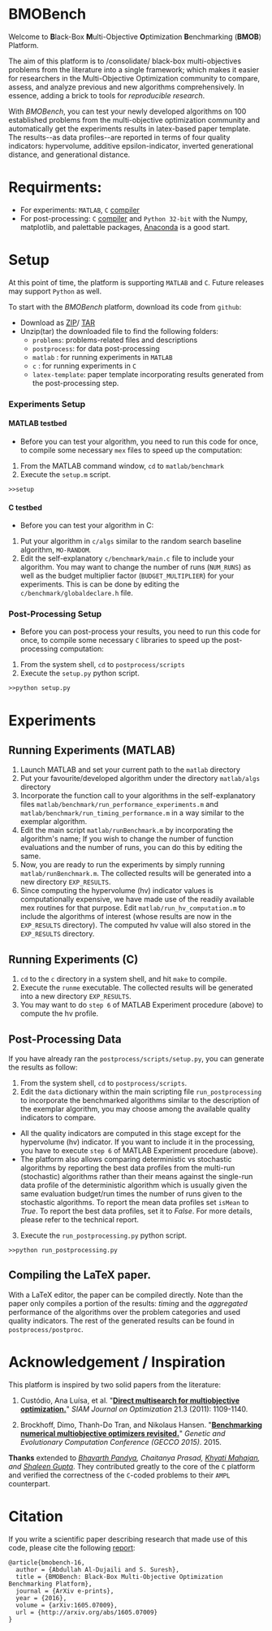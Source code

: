 # BMOBench
Welcome to **B**lack-Box **M**ulti-Objective **O**ptimization **B**enchmarking (**BMOB**) Platform.

The aim of this platform is to /consolidate/ black-box multi-objectives problems from the literature into a single framework; which makes it easier for researchers in the Multi-Objective Optimization community to compare, assess, and analyze previous and new algorithms comprehensively. In essence, adding a brick to tools for *reproducible research*.

With *BMOBench*, you can test your newly developed algorithms on 100 established problems from the multi-objective optimization community and automatically get the experiments results in latex-based paper template. The results--as data profiles--are reported in terms of four quality indicators: hypervolume, additive epsilon-indicator, inverted generational distance, and generational distance.

# Requirments:

* For experiments: `MATLAB`, `C` [compiler](http://mingw-w64.org/doku.php) 
* For post-processing: `C` [compiler](http://mingw-w64.org/doku.php) and `Python 32-bit` with the Numpy, matplotlib, and palettable packages, [Anaconda](https://www.continuum.io/downloads) is a good start.


# Setup

At this point of time, the platform is supporting `MATLAB` and `C`. Future releases may support `Python` as well.

To start with the *BMOBench* platform, download its code from `github`:
* Download as [ZIP](https://github.com/ash-aldujaili/BMOBench/zipball/master)/ [TAR](https://github.com/ash-aldujaili/BMOBench/tarball/master)
* Unzip(tar) the downloaded file to find the following folders: 
  * `problems`: problems-related files and descriptions 
  * `postprocess`: for data post-processing 
  * `matlab` : for running experiments in `MATLAB` 
  * `c` : for running experiments in `C` 
  * `latex-template`: paper template incorporating results generated from the post-processing step.

### Experiments Setup

#### MATLAB testbed
* Before you can test your algorithm, you need to run this code for once, to compile some necessary `mex` files to speed up the computation:
1. From the MATLAB command window, `cd` to `matlab/benchmark`
2. Execute the `setup.m` script. 
~~~
>>setup
~~~

#### C testbed
* Before you can test your algorithm in C:
1. Put your algorithm in `c/algs` similar to the random search baseline algorithm, `MO-RANDOM`. 
2. Edit the self-explanatory `c/benchmark/main.c` file to include your algorithm. You may want to change the number of runs  (`NUM_RUNS`) as well as the budget multiplier factor (`BUDGET_MULTIPLIER`) for your experiments. This is can be done by editing the `c/benchmark/globaldeclare.h` file.



### Post-Processing Setup

* Before you can post-process your results, you need to run this code for once, to compile some necessary `C` libraries to speed up the post-processing computation:
1. From the system shell, `cd` to `postprocess/scripts`
2. Execute the `setup.py` python script. 
~~~
>>python setup.py
~~~

# Experiments

## Running Experiments (MATLAB)
1. Launch MATLAB and set your current path to the `matlab` directory 
2. Put your favourite/developed algorithm under the directory `matlab/algs` directory
3. Incorporate the function call to your algorithms in the self-explanatory files `matlab/benchmark/run_performance_experiments.m` and `matlab/benchmark/run_timing_performance.m` in a way similar to the exemplar algorithm.
4. Edit the main script `matlab/runBenchmark.m` by incorporating the algorithm's name; If you wish to change the number of function evaluations and the number of runs, you can do this by editing the same.
5. Now, you are ready to run the experiments by simply running `matlab/runBenchmark.m`. The collected results will be generated into a new directory `EXP_RESULTS`.
6. Since computing the hypervolume (hv) indicator values is computationally expensive, we have made use of the readily available mex routines for that purpose. Edit `matlab/run_hv_computation.m` to include the algorithms of interest (whose results are now in the `EXP_RESULTS` directory). The computed hv value will also stored in the `EXP_RESULTS` directory.

## Running Experiments (C)

1. `cd` to the `c` directory in a system shell, and hit `make` to compile.
2. Execute the `runme` executable. The collected results will be generated into a new directory `EXP_RESULTS`.
3. You may want to do `step 6` of MATLAB Experiment procedure (above) to compute the hv profile.


## Post-Processing Data

If you have already ran the `postprocess/scripts/setup.py`, you can generate the results as follow:

1. From the system shell, `cd` to `postprocess/scripts`.
2. Edit the `data` dictionary within the main scripting file `run_postprocessing` to incorporate the benchmarked algorithms similar to the description of the exemplar algorithm, you may choose among the available quality indicators to compare. 
  * All the quality indicators are computed in this stage except for the hypervolume (hv) indicator. If you want to include it in the processing, you have to execute `step 6` of MATLAB Experiment procedure (above). 
  * The platform also allows comparing deterministic vs stochastic algorithms by reporting the best data profiles from the multi-run (stochastic) algorithms rather than their means against the single-run data profile of the deterministic algorithm which is usually given the same evaluation budget/run times the number of runs given to the stochastic algorithms. To report the mean data profiles set `isMean` to *True*. To report the best data profiles, set it to *False*. For more details, please refer to the technical report.
3. Execute the `run_postprocessing.py` python script.  
~~~
>>python run_postprocessing.py
~~~


## Compiling the LaTeX paper.

With a LaTeX editor, the paper can be compiled directly. Note than the paper only compiles a portion of the results: *timing* and the *aggregated* performance of the algorithms over the problem categories and used quality indicators. The rest of the generated results can be found in `postprocess/postproc`.


# Acknowledgement / Inspiration
This platform is inspired by two solid papers from the literature:

1. Custódio, Ana Luísa, et al. "**[Direct multisearch for multiobjective optimization.](http://www.mat.uc.pt/~lnv/papers/dms.pdf)**" *SIAM Journal on Optimization* 21.3 (2011): 1109-1140.

2. Brockhoff, Dimo, Thanh-Do Tran, and Nikolaus Hansen. "**[Benchmarking numerical multiobjective optimizers revisited.](https://hal.inria.fr/hal-01146741/document)**" *Genetic and Evolutionary Computation Conference (GECCO 2015)*. 2015.

**Thanks** extended to *[Bhavarth Pandya](https://github.com/bhavarthpandya), Chaitanya Prasad, [Khyati Mahajan](https://github.com/khyatimahajan), and [Shaleen Gupta](https://github.com/shaleenx)*. They contributed greatly to the core of the `C` platform and verified the correctness of the `C`-coded problems to their `AMPL` counterpart.

# Citation

If you write a scientific paper describing research that made use of this code, please cite the following [report](http://arxiv.org/abs/1605.07009):

~~~
@article{bmobench-16,
  author = {Abdullah Al-Dujaili and S. Suresh},
  title = {BMOBench: Black-Box Multi-Objective Optimization Benchmarking Platform},
  journal = {ArXiv e-prints},
  year = {2016},
  volume = {arXiv:1605.07009},
  url = {http://arxiv.org/abs/1605.07009}
}
~~~
